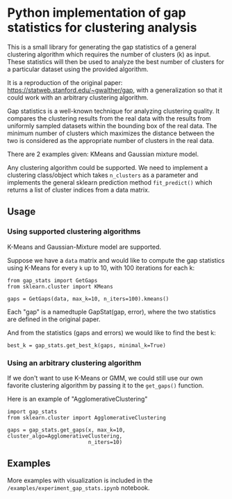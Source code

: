 # Python implementation of gap statistics for clustering analysis

This is a small library for generating the gap statistics of a general
clustering algorithm which requires the number of clusters (k) as input. These
statistics will then be used to analyze the best number of clusters for a
particular dataset using the provided algorithm.

It is a reproduction of the original paper: https://statweb.stanford.edu/~gwalther/gap, with a generalization so that it could work with an arbitrary clustering algorithm.

Gap statistics is a well-known technique for analyzing clustering quality. It compares the clustering results from the real data with the results from uniformly sampled datasets within the bounding box of the real data. The minimum number of clusters which maximizes the distance between the two is considered as the appropriate number of clusters in the real data.

There are 2 examples given: KMeans and Gaussian mixture model.

Any clustering algorithm could be supported. We need to implement a clustering
class/object which takes `n_clusters` as a parameter and implements the general sklearn
prediction method `fit_predict()` which returns a list of cluster indices from a
data matrix.

## Usage

### Using supported clustering algorithms

K-Means and Gaussian-Mixture model are supported.

Suppose we have a `data` matrix and would like to compute the gap statistics
using K-Means for every `k` up to 10, with 100 iterations for each k:

```
from gap_stats import GetGaps
from sklearn.cluster import KMeans

gaps = GetGaps(data, max_k=10, n_iters=100).kmeans()
```

Each "gap" is a namedtuple GapStat(gap, error), where the two statistics are defined in the original paper.

And from the statistics (gaps and errors) we would like to find the best k:

```
best_k = gap_stats.get_best_k(gaps, minimal_k=True)
```

### Using an arbitrary clustering algorithm

If we don't want to use K-Means or GMM, we could still use our own favorite clustering algorithm by passing it to the `get_gaps()` function.

Here is an example of "AgglomerativeClustering"

```
import gap_stats
from sklearn.cluster import AgglomerativeClustering

gaps = gap_stats.get_gaps(x, max_k=10, cluster_algo=AgglomerativeClustering,
                          n_iters=10)
```

## Examples

More examples with visualization is included in the `/examples/experiment_gap_stats.ipynb` notebook.
